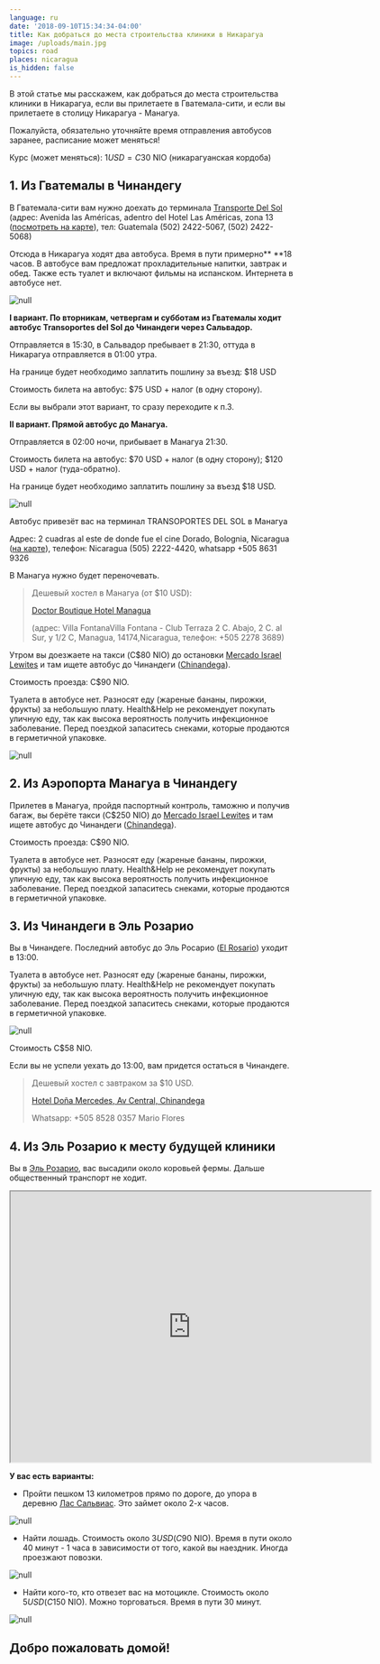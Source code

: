 ```yaml
---
language: ru
date: '2018-09-10T15:34:34-04:00'
title: Как добраться до места строительства клиники в Никарагуа
image: /uploads/main.jpg
topics: road
places: nicaragua
is_hidden: false
---
```

В этой статье мы расскажем, как добраться до места строительства клиники в Никарагуа, если вы прилетаете в Гватемала-сити, и если вы прилетаете в столицу Никарагуа - Манагуа.

Пожалуйста, обязательно уточняйте время отправления автобусов заранее, расписание может меняться!

Курс (может меняться): $1 USD= C$30 NIO (никарагуанская кордоба) 

## 1. Из Гватемалы в Чинандегу

В Гватемала-сити вам нужно доехать до терминала [Transporte Del Sol](http://www.transportedelsol.com/) (адрес: Avenida las Américas, adentro del Hotel Las Américas, zona 13 ([посмотреть на карте](https://goo.gl/maps/ZpcRBsrNtpr)), тел: Guatemala (502) 2422-5067, (502) 2422-5068)

Отсюда в Никарагуа ходят два автобуса. Время в пути примерно\*\* \*\*18 часов. В автобусе вам предложат прохладительные напитки, завтрак и обед. Также есть туалет и включают фильмы на испанском. Интернета в автобусе нет. 

![null](/uploads/1.jpg)

**I вариант. По вторникам, четвергам и субботам из Гватемалы ходит автобус Transoportes del Sol до Чинандеги через Сальвадор.**

Отправляется в 15:30, в Сальвадор пребывает в 21:30, оттуда в Никарагуа отправляется в 01:00 утра.

На границе будет необходимо заплатить пошлину за въезд: $18 USD

Стоимость билета на автобус: $75 USD + налог (в одну сторону).

Если вы выбрали этот вариант, то сразу переходите к п.3.

**II вариант. Прямой автобус до Манагуа.** 

Отправляется в 02:00 ночи, прибывает в Манагуа 21:30.

Стоимость билета на автобус: $70 USD + налог (в одну сторону); $120 USD + налог (туда-обратно).

На границе будет необходимо заплатить пошлину за въезд $18 USD.

![null](/uploads/mga2.jpg)

Автобус привезёт вас на терминал  TRANSOPORTES DEL SOL в Манагуа 

Адрес: 2 cuadras al este de donde fue el cine Dorado, Bolognia, Nicaragua ([на карте](https://goo.gl/maps/HDb8LFEUwF52)), телефон: Nicaragua (505) 2222-4420, whatsapp +505 8631 9326

В Манагуа нужно будет переночевать. 

> Дешевый хостел в Манагуа (от $10 USD): 
>
> [Doctor Boutique Hotel Managua](https://goo.gl/maps/zWQ47VQBMZH2)
>
>    (адрес: Villa FontanaVilla Fontana - Club Terraza 2 C. Abajo, 2 C. al Sur, y 1/2 C, Managua, 14174,Nicaragua, телефон: +505 2278 3689)

Утром вы доезжаете на такси (C$80 NIO) до остановки [Mercado Israel Lewites](https://goo.gl/maps/n1kRhLnS2VP2) и там ищете автобус до Чинандеги ([Chinandega](https://goo.gl/maps/5L3quVHHpWq)).

Стоимость проезда: C$90 NIO. 

Туалета в автобусе нет. Разносят еду (жареные бананы, пирожки, фрукты) за небольшую плату. Health&Help не рекомендует покупать уличную еду, так как высока вероятность получить инфекционное заболевание. Перед поездкой запаситесь снеками, которые продаются в герметичной упаковке. 

![null](/uploads/img_20180901_154652_hdr.jpg)

## 2. Из Аэропорта Манагуа в Чинандегу

Прилетев в Манагуа, пройдя паспортный контроль, таможню и получив багаж, вы берёте такси (C$250 NIO) до [Mercado Israel Lewites](https://goo.gl/maps/n1kRhLnS2VP2) и там ищете автобус до Чинандеги ([Chinandega](https://goo.gl/maps/5L3quVHHpWq)).

Стоимость проезда: C$90 NIO. 

Туалета в автобусе нет. Разносят еду (жареные бананы, пирожки, фрукты) за небольшую плату. Health&Help не рекомендует покупать уличную еду, так как высока вероятность получить инфекционное заболевание. Перед поездкой запаситесь снеками, которые продаются в герметичной упаковке. 

## 3. Из Чинандеги в Эль Розарио

Вы в Чинандеге. Последний автобус до Эль Росарио ([El Rosario](https://goo.gl/maps/j2Ppu3pmGuD2)) уходит в 13:00. 

Туалета в автобусе нет. Разносят еду (жареные бананы, пирожки, фрукты) за небольшую плату. Health&Help не рекомендует покупать уличную еду, так как высока вероятность получить инфекционное заболевание. Перед поездкой запаситесь снеками, которые продаются в герметичной упаковке. 

![null](/uploads/40131405_1795318957231375_6823639522132099072_n.jpg)

Стоимость C$58 NIO.

Если вы не успели уехать до 13:00, вам придется остаться в Чинандеге. 

> Дешевый хостел с завтраком за $10 USD.
>
> [Hotel Doña Mercedes, Av Central, Chinandega](https://goo.gl/maps/uPbBjyEU41M2)
>
>  Whatsapp: +505 8528 0357 Mario Flores

## 4. Из Эль Розарио к месту будущей клиники

Вы в [Эль Розарио](https://goo.gl/maps/Vd5HgJgs8JG2), вас высадили около коровьей фермы. Дальше общественный транспорт не ходит. 

<iframe src="https://www.google.com/maps/d/u/0/embed?mid=1BC5QBMwAs6f_lPWU1fly_fJrxt0SZ9L4" width="640" height="480"></iframe>

**У вас есть варианты:**

* Пройти пешком 13 километров прямо по дороге, до упора в деревню [Лас Сальвиас](https://goo.gl/maps/ZfbkNoiUbUA2). Это займет около 2-х часов.

![null](/uploads/h-h-19-из-206-.jpg)

* Найти лошадь. Стоимость около $3 USD (C$90 NIO). Время в пути около 40 минут - 1 часа в зависимости от того, какой вы наездник. Иногда проезжают повозки.

![null](/uploads/h-h-36-из-206-.jpg)

* Найти кого-то, кто отвезет вас на мотоцикле. Стоимость около $5 USD(C$150 NIO). Можно торговаться. Время в пути 30 минут. 

![null](/uploads/h-h-69-из-206-.jpg)

## **Добро пожаловать домой!**
